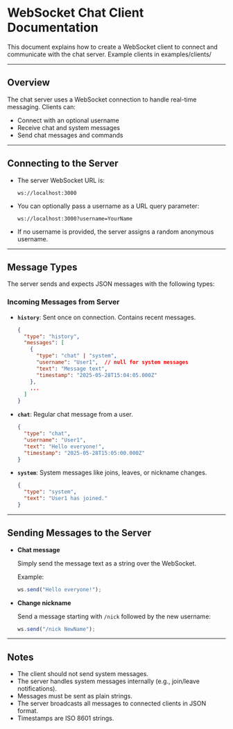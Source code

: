 # WebSocket Chat Client Documentation

This document explains how to create a WebSocket client to connect and communicate with the chat server.
Example clients in examples/clients/

---

## Overview

The chat server uses a WebSocket connection to handle real-time messaging. Clients can:

* Connect with an optional username
* Receive chat and system messages
* Send chat messages and commands

---

## Connecting to the Server

* The server WebSocket URL is:

  ```
  ws://localhost:3000
  ```

* You can optionally pass a username as a URL query parameter:

  ```
  ws://localhost:3000?username=YourName
  ```

* If no username is provided, the server assigns a random anonymous username.

---

## Message Types

The server sends and expects JSON messages with the following types:

### Incoming Messages from Server

* **`history`**: Sent once on connection. Contains recent messages.

  ```json
  {
    "type": "history",
    "messages": [
      {
        "type": "chat" | "system",
        "username": "User1",  // null for system messages
        "text": "Message text",
        "timestamp": "2025-05-28T15:04:05.000Z"
      },
      ...
    ]
  }
  ```

* **`chat`**: Regular chat message from a user.

  ```json
  {
    "type": "chat",
    "username": "User1",
    "text": "Hello everyone!",
    "timestamp": "2025-05-28T15:05:00.000Z"
  }
  ```

* **`system`**: System messages like joins, leaves, or nickname changes.

  ```json
  {
    "type": "system",
    "text": "User1 has joined."
  }
  ```

---

## Sending Messages to the Server

* **Chat message**

  Simply send the message text as a string over the WebSocket.

  Example:

  ```js
  ws.send("Hello everyone!");
  ```

* **Change nickname**

  Send a message starting with `/nick` followed by the new username:

  ```js
  ws.send("/nick NewName");
  ```

---

## Notes

* The client should not send system messages.
* The server handles system messages internally (e.g., join/leave notifications).
* Messages must be sent as plain strings.
* The server broadcasts all messages to connected clients in JSON format.
* Timestamps are ISO 8601 strings.